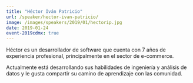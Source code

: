 ```yaml
---
title: "Héctor Iván Patricio"
url: /speaker/hector-ivan-patricio/
image: /images/speakers/2019/01/hectorip.jpg
date: 2019-01-24
event-2019cdmx: true
---
```


Héctor es un desarrollador de software que cuenta con 7 años de experiencia profesional, principalmente en el sector de e-commerce.

Actualmente está desarrollando sus habilidades de ingeniería y análisis de datos y le gusta compartir su camino de aprendizaje con las comunidad.